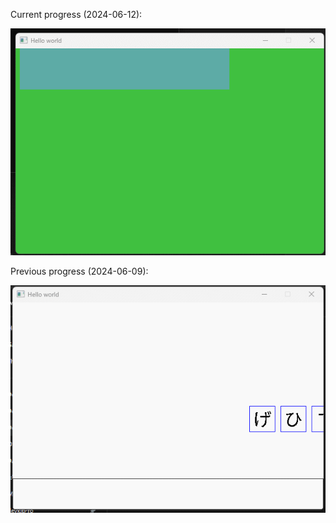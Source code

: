 Current progress (2024-06-12):

![image](https://github.com/tommai78101/JapaneseTypingApp/blob/master/.github/images/2024-06-12.gif)

Previous progress (2024-06-09):

![image](https://github.com/tommai78101/JapaneseTypingApp/blob/master/.github/images/2024-06-09.gif)
